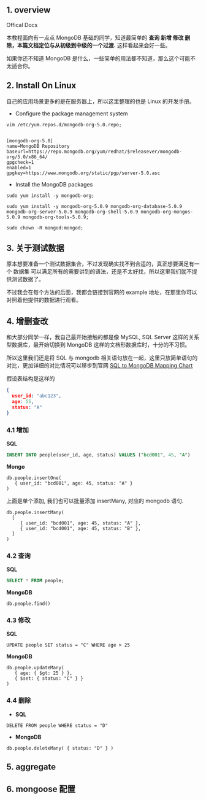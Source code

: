 ## 1. overview

Offical Docs



本教程面向有一点点 MongoDB 基础的同学，知道最简单的 **查询 新增 修改 删除，**本篇文档定位与从初级到中级的一个过渡**.** 这样看起来会好一些。



如果你还不知道 MongoDB 是什么，一些简单的用法都不知道，那么这个可能不太适合你。

## 2. Install On Linux

自己的应用场景更多的是在服务器上，所以这里整理的也是 Linux 的开发手册。



- Configure the package management system

```shell
vim /etc/yum.repos.d/mongodb-org-5.0.repo;


[mongodb-org-5.0]
name=MongoDB Repository
baseurl=https://repo.mongodb.org/yum/redhat/$releasever/mongodb-org/5.0/x86_64/
gpgcheck=1
enabled=1
gpgkey=https://www.mongodb.org/static/pgp/server-5.0.asc
```

- Install the MongoDB packages

```shell
sudo yum install -y mongodb-org;

sudo yum install -y mongodb-org-5.0.9 mongodb-org-database-5.0.9 mongodb-org-server-5.0.9 mongodb-org-shell-5.0.9 mongodb-org-mongos-5.0.9 mongodb-org-tools-5.0.9;

sudo chown -R mongod:mongod;
```



## 3. 关于测试数据

原本想要准备一个测试数据集合，不过发现确实找不到合适的，真正想要满足有一个 数据集 可以满足所有的需要讲到的语法，还是不太好找，所以这里我们就不提供测试数据了。



不过我会在每个方法的后面，我都会链接到官网的 example 地址，在那里你可以对照着他提供的数据进行观看。



## 4. 增删查改

和大部分同学一样，我自己最开始接触的都是像 MySQL, SQL Server 这样的关系型数据库，最开始切换到 MongoDB 这样的文档形数据库时，十分的不习惯。



 所以这里我们还是将 SQL 与 mongodb 相关语句放在一起，这里只放简单语句的对比，更加详细的对比情况可以移步到官网 [SQL to MongoDB Mapping Chart](https://www.mongodb.com/docs/manual/reference/sql-comparison/)



假设表结构是这样的

```json
{
  user_id: "abc123",
  age: 55,
  status: "A"
}
```

### 4.1 增加

**SQL**

```sql
INSERT INTO people(user_id, age, status) VALUES ("bcd001", 45, "A")
```

**Mongo**

```shell
db.people.insertOne(
   { user_id: "bcd001", age: 45, status: "A" }
)
```



上面是单个添加, 我们也可以批量添加  insertMany, 对应的 mongodb 语句.

```shell
db.people.insertMany(
  [
     { user_id: "bcd001", age: 45, status: "A" },
     { user_id: "bcd001", age: 45, status: "B" },
  ]
)
```

### 4.2 查询

**SQL**

```sql
SELECT * FROM people;
```

**MongoDB**

```shell
db.people.find()
```

### 4.3 修改

**SQL**

```plsql
UPDATE people SET status = "C" WHERE age > 25
```

**MongoDB**

```shell
db.people.updateMany(
   { age: { $gt: 25 } },
   { $set: { status: "C" } }
)
```

### 4.4 删除

- **SQL**

```plsql
DELETE FROM people WHERE status = "D"
```

- **MongoDB**

```shell
db.people.deleteMany( { status: "D" } )
```

## 5. aggregate

## 6. mongoose 配置